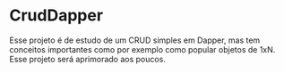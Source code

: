 # CrudDapper
Esse projeto é de estudo de um CRUD simples em Dapper, mas tem conceitos importantes como por exemplo como popular objetos de 1xN.
Esse projeto será aprimorado aos poucos.

